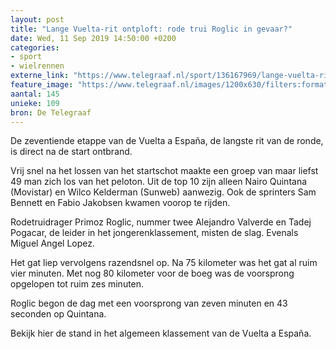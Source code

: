 ```yaml
---
layout: post
title: "Lange Vuelta-rit ontploft: rode trui Roglic in gevaar?"
date: Wed, 11 Sep 2019 14:50:00 +0200
categories: 
- sport 
- wielrennen 
externe_link: "https://www.telegraaf.nl/sport/136167969/lange-vuelta-rit-ontploft-rode-trui-roglic-in-gevaar"
feature_image: "https://www.telegraaf.nl/images/1200x630/filters:format(jpeg):quality(80)/cdn-kiosk-api.telegraaf.nl/fb44ee56-d49c-11e9-a3f1-0217670beecd.jpg"
aantal: 145
unieke: 109
bron: De Telegraaf
---
```


<p class="intro">De zeventiende etappe van de Vuelta a España, de langste rit van de ronde, is direct na de start ontbrand.</p> <p>Vrij snel na het lossen van het startschot maakte een groep van maar liefst 49 man zich los van het peloton. Uit de top 10 zijn alleen Nairo Quintana (Movistar) en Wilco Kelderman (Sunweb) aanwezig. Ook de sprinters Sam Bennett en Fabio Jakobsen kwamen voorop te rijden.</p><p>Rodetruidrager Primoz Roglic, nummer twee Alejandro Valverde en Tadej Pogacar, de leider in het jongerenklassement, misten de slag. Evenals Miguel Angel Lopez.</p><p>Het gat liep vervolgens razendsnel op. Na 75 kilometer was het gat al ruim vier minuten. Met nog 80 kilometer voor de boeg was de voorsprong opgelopen tot ruim zes minuten.</p><p>Roglic begon de dag met een voorsprong van zeven minuten en 43 seconden op Quintana.</p><p>Bekijk hier de stand in het algemeen klassement van de Vuelta a España.</p>
